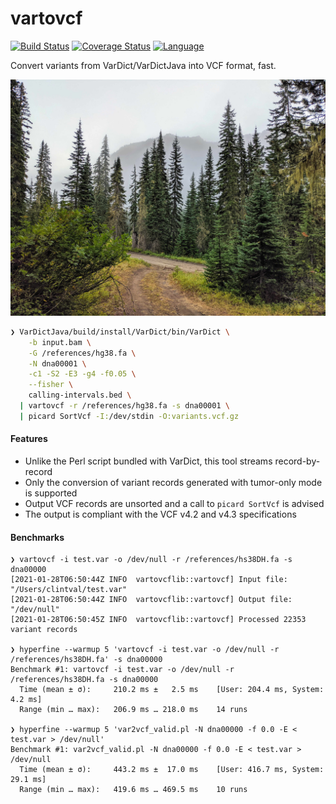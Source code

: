 # vartovcf

[![Build Status](https://github.com/clintval/vartovcf/workflows/CI/badge.svg)](https://github.com/clintval/vartovcf/actions)
[![Coverage Status](https://coveralls.io/repos/github/clintval/vartovcf/badge.svg?branch=main)](https://coveralls.io/github/clintval/vartovcf?branch=main)
[![Language](https://img.shields.io/badge/language-rust-a72144.svg)](https://www.rust-lang.org/)

Convert variants from VarDict/VarDictJava into VCF format, fast.

![The Pacific Northwest - Fish Lake](docs/cover.jpg)

```bash
❯ VarDictJava/build/install/VarDict/bin/VarDict \
    -b input.bam \
    -G /references/hg38.fa \
    -N dna00001 \
    -c1 -S2 -E3 -g4 -f0.05 \
    --fisher \
    calling-intervals.bed \
  | vartovcf -r /references/hg38.fa -s dna00001 \
  | picard SortVcf -I:/dev/stdin -O:variants.vcf.gz
```

#### Features

- Unlike the Perl script bundled with VarDict, this tool streams record-by-record
- Only the conversion of variant records generated with tumor-only mode is supported
- Output VCF records are unsorted and a call to `picard SortVcf` is advised
- The output is compliant with the VCF v4.2 and v4.3 specifications

#### Benchmarks

```
❯ vartovcf -i test.var -o /dev/null -r /references/hs38DH.fa -s dna00000 
[2021-01-28T06:50:44Z INFO  vartovcflib::vartovcf] Input file:  "/Users/clintval/test.var"
[2021-01-28T06:50:44Z INFO  vartovcflib::vartovcf] Output file: "/dev/null"
[2021-01-28T06:50:45Z INFO  vartovcflib::vartovcf] Processed 22353 variant records

❯ hyperfine --warmup 5 'vartovcf -i test.var -o /dev/null -r /references/hs38DH.fa' -s dna00000 
Benchmark #1: vartovcf -i test.var -o /dev/null -r /references/hs38DH.fa -s dna00000 
  Time (mean ± σ):     210.2 ms ±   2.5 ms    [User: 204.4 ms, System: 4.2 ms]
  Range (min … max):   206.9 ms … 218.0 ms    14 runs

❯ hyperfine --warmup 5 'var2vcf_valid.pl -N dna00000 -f 0.0 -E < test.var > /dev/null'
Benchmark #1: var2vcf_valid.pl -N dna00000 -f 0.0 -E < test.var > /dev/null
  Time (mean ± σ):     443.2 ms ±  17.0 ms    [User: 416.7 ms, System: 29.1 ms]
  Range (min … max):   419.6 ms … 469.5 ms    10 runs
```